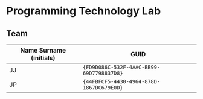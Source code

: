 # Programming Technology Lab

## Team

| Name Surname (initials) | GUID                                     |
| ----------------------- | ---------------------------------------- |
| JJ                      | `{FD9D086C-532F-4AAC-BB99-69D7798837D8}` |
| JP                      | `{44FBFCF5-4430-4964-878D-1867DC679E0D}` |
